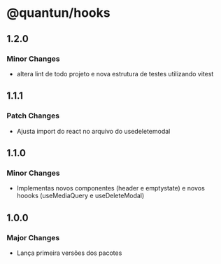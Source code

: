 # @quantun/hooks

## 1.2.0

### Minor Changes

- altera lint de todo projeto e nova estrutura de testes utilizando vitest

## 1.1.1

### Patch Changes

- Ajusta import do react no arquivo do usedeletemodal

## 1.1.0

### Minor Changes

- Implementas novos componentes (header e emptystate) e novos hoooks (useMediaQuery e useDeleteModal)

## 1.0.0

### Major Changes

- Lança primeira versões dos pacotes
